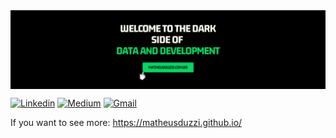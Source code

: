 <img style="margin: 0 auto" src="https://github.com/matheusduzzi/matheusduzzi.github.io/blob/master/images/capa_linkedin1.png" align = 'center'>

[![Linkedin](https://img.shields.io/badge/LinkedIn-blue?style=for-the-badge&logo=Linkedin)](https://www.linkedin.com/in/matheusduzziribeiro/)
[![Medium](https://img.shields.io/badge/Medium-black?style=for-the-badge&logo=Medium)](https://medium.com/@matheusduzzi)
[![Gmail](https://img.shields.io/badge/-Gmail-c14438?style=for-the-badge&logo=Gmail&logoColor=white&link=mailto:mduzziribeiro@gmail.com)](mailto:mduzziribeiro@gmail.com)

If you want to see more: https://matheusduzzi.github.io/
